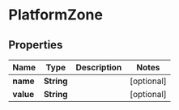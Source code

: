 

# PlatformZone


## Properties

Name | Type | Description | Notes
------------ | ------------- | ------------- | -------------
**name** | **String** |  |  [optional]
**value** | **String** |  |  [optional]



